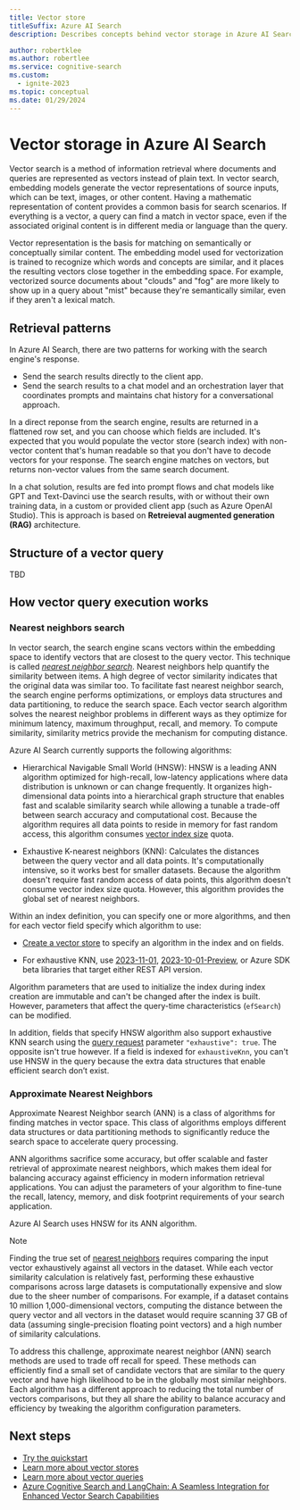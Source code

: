 ```yaml
---
title: Vector store
titleSuffix: Azure AI Search
description: Describes concepts behind vector storage in Azure AI Search.

author: robertklee
ms.author: robertlee
ms.service: cognitive-search
ms.custom:
  - ignite-2023
ms.topic: conceptual
ms.date: 01/29/2024
---
```


# Vector storage in Azure AI Search


<!-- Vector search is an approach in information retrieval that stores numeric representations of content for search scenarios. Because the content is numeric rather than plain text, the search engine matches on vectors that are the most similar to the query, with no requirement for matching on exact terms.

This article is a high-level introduction to vector support in Azure AI Search. It also explains integration with other Azure services and covers [terminology and concepts](#vector-search-concepts) related to vector search development.

We recommend this article for background, but if you'd rather get started, follow these steps:

> [!div class="checklist"]
> + [Provide embeddings](vector-search-how-to-generate-embeddings.md) or [generate embeddings (preview)](vector-search-integrated-vectorization.md)
> + [Create a vector store](vector-search-how-to-create-index.md)
> + [Run vector queries](vector-search-how-to-query.md)

You could also begin with the [vector quickstart](search-get-started-vector.md) or the [code samples on GitHub](https://github.com/Azure/azure-search-vector-samples). 

## How vector search works in Azure AI Search

Vector support includes indexing, storing, and querying of vector embeddings from a search index.

The following diagram shows the indexing and query workflows for vector search.

:::image type="content" source="media/vector-search-overview/vector-search-architecture-diagram-3.svg" alt-text="Architecture of vector search workflow." border="false" lightbox="media/vector-search-overview/vector-search-architecture-diagram-3-high-res.png":::

On the indexing side, Azure AI Search takes vector embeddings and uses a [nearest neighbors algorithm](vector-search-ranking.md) to place similar vectors close together in an index. Internally, it creates vector indexes for each vector field.

How you get embeddings from your source content into Azure AI Search depends on your approach and whether you can use preview features. You can vectorize or generate embeddings as a preliminary step using models from OpenAI, Azure OpenAI, and any number of providers, over a wide range of source content including text, images, and other content types supported by the models. You can then push prevectorized content to [vector fields](vector-search-how-to-create-index.md) in a vector store. That's the generally available approach. If you can use preview features, Azure AI Search offers [integrated data chunking and vectorization](vector-search-integrated-vectorization.md) in an indexer pipeline. You still provide the resources (endpoints and connection information to Azure OpenAI), but Azure AI Search makes all of the calls and handles the transitions. 

On the query side, in your client application, you collect the query input from a user, usually through a prompt workflow. You can then add an encoding step that converts the input into a vector, and then send the vector query to your index on Azure AI Search for a similarity search. As with indexing, you can deploy the [integrated vectorization (preview)](vector-search-integrated-vectorization.md) to convert the question into a vector. For either approach, Azure AI Search returns documents with the requested `k` nearest neighbors (kNN) in the results.

Azure AI Search supports [hybrid scenarios](hybrid-search-overview.md) that run vector and keyword search in parallel, returning a unified result set that often provides better results than just vector or keyword search alone. For hybrid, vector and nonvector content is ingested into the same index, for queries that run side by side.

## Availability and pricing

Vector search is available as part of all Azure AI Search tiers in all regions at no extra charge.

Newer services created after July 1, 2023 support [higher quotas for vector indexes](vector-search-index-size.md).

Vector search is available in:

+ Azure portal using the [Import and vectorize data wizard](search-get-started-portal-import-vectors.md)
+ Azure REST APIs, [version 2023-11-01](/rest/api/searchservice/operation-groups)
+ Azure SDKs for [.NET](https://www.nuget.org/packages/Azure.Search.Documents), [Python](https://pypi.org/project/azure-search-documents), and [JavaScript](https://www.npmjs.com/package/@azure/search-documents/v/12.0.0-beta.2)
+ Other Azure offerings such as Azure AI Studio and Azure OpenAI Studio.

> [!NOTE]
> Some older search services created before January 1, 2019 are deployed on infrastructure that doesn't support vector workloads. If you try to add a vector field to a schema and get an error, it's a result of outdated services. In this situation, you must create a new search service to try out the vector feature.

## What scenarios can vector search support?

Scenarios for vector search include:

+ **Vector database**. Azure AI Search stores the data that you query over. Use it as a pure vector store any time you need long-term memory or a knowledge base, or grounding data for [Retrieval Augmented Generation (RAG) architecture](https://aka.ms/what-is-rag), or any app that uses vectors.

+ **Similarity search**. Encode text using embedding models such as OpenAI embeddings or open source models such as SBERT, and retrieve documents with queries that are also encoded as vectors.

+ **Search across different content types (multimodal)**. Encode images and text using multimodal embeddings (for example, with [OpenAI CLIP](https://github.com/openai/CLIP) or [GPT-4 Turbo with Vision](/azure/ai-services/openai/whats-new#gpt-4-turbo-with-vision-now-available) in Azure OpenAI) and query an embedding space composed of vectors from both content types.

+ [**Hybrid search**](hybrid-search-overview.md). In Azure AI Search, hybrid search refers to vector and keyword query execution from the same request. Vector support is implemented at the field level, with an index containing both vector fields and searchable text fields. The queries execute in parallel and the results are merged into a single response. Optionally, add [semantic ranking](semantic-search-overview.md) for more accuracy with L2 reranking using the same language models that power Bing.

+ **Multilingual search**. Providing a search experience in the users own language is possible through embedding models and chat models trained in multiple languages. If you need more control over translation, you can supplement with the [multi-language capabilities](search-language-support.md) that Azure AI Search supports for nonvector content, in hybrid search scenarios.

+ **Filtered vector search**. A query request can include a vector query and a [filter expression](search-filters.md). Filters apply to text and numeric fields, and are useful for metadata filters, and including or excluding search results based on filter criteria. Although a vector field isn't filterable itself, you can set up a filterable text or numeric field. The search engine can process the filter before or after the vector query executes.

## Azure integration and related services

Azure AI Search is deeply integrated across the Azure AI platform. The following table lists several that are useful in vector workloads.

| Product | Integration |
|---------|-------------|
| Azure OpenAI Studio | In the chat with your data playground, **Add your own data** uses Azure AI Search for grounding data and conversational search. This is the easiest and fastest approach for chatting with your data. |
| Azure OpenAI | Azure OpenAI provides embedding models and chat models. Demos and samples target the [text-embedding-ada-002](/azure/ai-services/openai/concepts/models#embeddings-models). We recommend Azure OpenAI for generating embeddings for text. |
| Azure AI Services | [Image Retrieval Vectorize Image API(Preview)](/azure/ai-services/computer-vision/how-to/image-retrieval#call-the-vectorize-image-api) supports vectorization of image content. We recommend this API for generating embeddings for images. |
| Azure data platforms: Azure Blob Storage, Azure Cosmos DB | You can use [indexers](search-indexer-overview.md) to automate data ingestion, and then use [integrated vectorization (preview)](vector-search-integrated-vectorization.md) to generate embeddings. Azure AI Search can automatically index vector data from two data sources: [Azure blob indexers](search-howto-indexing-azure-blob-storage.md) and [Azure Cosmos DB for NoSQL indexers](search-howto-index-cosmosdb.md). For more information, see [Add vector fields to a search index.](vector-search-how-to-create-index.md). |

It's also commonly used in open-source frameworks like [LangChain](https://js.langchain.com/docs/integrations/vectorstores/azure_aisearch).

## Vector search concepts

If you're new to vectors, this section explains some core concepts.

### About vector search
 -->

Vector search is a method of information retrieval where documents and queries are represented as vectors instead of plain text. In vector search, embedding models generate the vector representations of source inputs, which can be text, images, or other content. Having a mathematic representation of content provides a common basis for search scenarios. If everything is a vector, a query can find a match in vector space, even if the associated original content is in different media or language than the query.
<!-- 
## Why use vector search -->

Vector representation is the basis for matching on semantically or conceptually similar content. The embedding model used for vectorization is trained to recognize which words and concepts are similar, and it places the resulting vectors close together in the embedding space. For example, vectorized source documents about "clouds" and "fog" are more likely to show up in a query about "mist" because they're semantically similar, even if they aren't a lexical match.

<!-- ### Embeddings and vectorization

*Embeddings* are a specific type of vector representation of content or a query, created by machine learning models that capture the semantic meaning of text or representations of other content such as images. Natural language machine learning models are trained on large amounts of data to identify patterns and relationships between words. During training, they learn to represent any input as a vector of real numbers in an intermediary step called the *encoder*. After training is complete, these language models can be modified so the intermediary vector representation becomes the model's output. The resulting embeddings are high-dimensional vectors, where words with similar meanings are closer together in the vector space, as explained in [Understand embeddings (Azure OpenAI)](/azure/ai-services/openai/concepts/understand-embeddings). 

The effectiveness of vector search in retrieving relevant information depends on the effectiveness of the embedding model in distilling the meaning of documents and queries into the resulting vector. The best models are well-trained on the types of data they're representing. You can evaluate existing models such as Azure OpenAI text-embedding-ada-002, bring your own model that's trained directly on the problem space, or fine-tune a general-purpose model. Azure AI Search doesn't impose constraints on which model you choose, so pick the best one for your data. 

In order to create effective embeddings for vector search, it's important to take input size limitations into account. We recommend following the [guidelines for chunking data](vector-search-how-to-chunk-documents.md) before generating embeddings. This best practice ensures that the embeddings accurately capture the relevant information and enable more efficient vector search.

### What is the embedding space?

*Embedding space* is the corpus for vector queries. Within a search index, it's all of the vector fields populated with embeddings from the same embedding model. Machine learning models create the embedding space by mapping individual words, phrases, or documents (for natural language processing), images, or other forms of data into a representation comprised of a vector of real numbers representing a coordinate in a high-dimensional space. In this embedding space, similar items are located close together, and dissimilar items are located farther apart. 

For example, documents that talk about different species of dogs would be clustered close together in the embedding space. Documents about cats would be close together, but farther from the dogs cluster while still being in the neighborhood for animals. Dissimilar concepts such as cloud computing would be much farther away. In practice, these embedding spaces are abstract and don't have well-defined, human-interpretable meanings, but the core idea stays the same.
 -->

## Retrieval patterns

In Azure AI Search, there are two patterns for working with the search engine's response.

+ Send the search results directly to the client app. 
+ Send the search results to a chat model and an orchestration layer that coordinates prompts and maintains chat history for a conversational approach.

In a direct reponse from the search engine, results are returned in a flattened row set, and you can choose which fields are included. It's expected that you would populate the vector store (search index) with non-vector content that's human readable so that you don't have to decode vectors for your response. The search engine matches on vectors, but returns non-vector values from the same search document.

In a chat solution, results are fed into prompt flows and chat models like GPT and Text-Davinci use the search results, with or without their own training data, in a custom or provided client app (such as Azure OpenAI Studio). This is approach is based on **Retreieval augmented generation (RAG)** architecture.

## Structure of a vector query

TBD

## How vector query execution works

<a name="eknn"></a>

### Nearest neighbors search

In vector search, the search engine scans vectors within the embedding space to identify vectors that are closest to the query vector. This technique is called [*nearest neighbor search*](https://en.wikipedia.org/wiki/Nearest_neighbor_search). Nearest neighbors help quantify the similarity between items. A high degree of vector similarity indicates that the original data was similar too. To facilitate fast nearest neighbor search, the search engine performs optimizations, or employs data structures and data partitioning, to reduce the search space. Each vector search algorithm solves the nearest neighbor problems in different ways as they optimize for minimum latency, maximum throughput, recall, and memory. To compute similarity, similarity metrics provide the mechanism for computing distance.

Azure AI Search currently supports the following algorithms:

+ Hierarchical Navigable Small World (HNSW): HNSW is a leading ANN algorithm optimized for high-recall, low-latency applications where data distribution is unknown or can change frequently. It organizes high-dimensional data points into a hierarchical graph structure that enables fast and scalable similarity search while allowing a tunable a trade-off between search accuracy and computational cost. Because the algorithm requires all data points to reside in memory for fast random access, this algorithm consumes [vector index size](vector-search-index-size.md) quota.

+ Exhaustive K-nearest neighbors (KNN): Calculates the distances between the query vector and all data points. It's computationally intensive, so it works best for smaller datasets. Because the algorithm doesn't require fast random access of data points, this algorithm doesn't consume vector index size quota. However, this algorithm provides the global set of nearest neighbors.

Within an index definition, you can specify one or more algorithms, and then for each vector field specify which algorithm to use:

+ [Create a vector store](vector-search-how-to-create-index.md) to specify an algorithm in the index and on fields.

+ For exhaustive KNN, use [2023-11-01](/rest/api/searchservice/indexes/create-or-update), [2023-10-01-Preview](/rest/api/searchservice/indexes/create-or-update?view=rest-searchservice-2023-10-01-preview&preserve-view=true), or Azure SDK beta libraries that target either REST API version.

Algorithm parameters that are used to initialize the index during index creation are immutable and can't be changed after the index is built. However, parameters that affect the query-time characteristics (`efSearch`) can be modified. 

In addition, fields that specify HNSW algorithm also support exhaustive KNN search using the [query request](vector-search-how-to-query.md) parameter `"exhaustive": true`. The opposite isn't true however. If a field is indexed for `exhaustiveKnn`, you can't use HNSW in the query because the extra data structures that enable efficient search don’t exist.

### Approximate Nearest Neighbors

Approximate Nearest Neighbor search (ANN) is a class of algorithms for finding matches in vector space. This class of algorithms employs different data structures or data partitioning methods to significantly reduce the search space to accelerate query processing. 

ANN algorithms sacrifice some accuracy, but offer scalable and faster retrieval of approximate nearest neighbors, which makes them ideal for balancing accuracy against efficiency in modern information retrieval applications. You can adjust the parameters of your algorithm to fine-tune the recall, latency, memory, and disk footprint requirements of your search application.

Azure AI Search uses HNSW for its ANN algorithm. 

> [!NOTE]
> Finding the true set of [nearest neighbors](https://en.wikipedia.org/wiki/Nearest_neighbor_search) requires comparing the input vector exhaustively against all vectors in the dataset. While each vector similarity calculation is relatively fast, performing these exhaustive comparisons across large datasets is computationally expensive and slow due to the sheer number of comparisons. For example, if a dataset contains 10 million 1,000-dimensional vectors, computing the distance between the query vector and all vectors in the dataset would require scanning 37 GB of data (assuming single-precision floating point vectors) and a high number of similarity calculations.
> 
> To address this challenge, approximate nearest neighbor (ANN) search methods are used to trade off recall for speed. These methods can efficiently find a small set of candidate vectors that are similar to the query vector and have high likelihood to be in the globally most similar neighbors. Each algorithm has a different approach to reducing the total number of vectors comparisons, but they all share the ability to balance accuracy and efficiency by tweaking the algorithm configuration parameters.

## Next steps

+ [Try the quickstart](search-get-started-vector.md)
+ [Learn more about vector stores](vector-search-how-to-create-index.md)
+ [Learn more about vector queries](vector-search-how-to-query.md)
+ [Azure Cognitive Search and LangChain: A Seamless Integration for Enhanced Vector Search Capabilities](https://techcommunity.microsoft.com/t5/azure-ai-services-blog/azure-cognitive-search-and-langchain-a-seamless-integration-for/ba-p/3901448)
